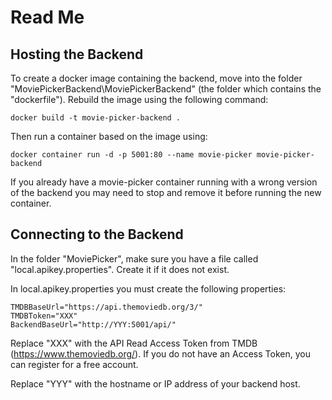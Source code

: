 # Read Me

## Hosting the Backend

To create a docker image containing the backend, move into the folder "MoviePickerBackend\MoviePickerBackend" (the folder which contains the "dockerfile").
Rebuild the image using the following command:

`docker build -t movie-picker-backend .`

Then run a container based on the image using:

`docker container run -d -p 5001:80 --name movie-picker movie-picker-backend`

If you already have a movie-picker container running with a wrong version of the backend you may need to stop and remove it before running the new container.

## Connecting to the Backend

In the folder "MoviePicker", make sure you have a file called "local.apikey.properties". Create it if it does not exist.

In local.apikey.properties you must create the following properties:

```
TMDBBaseUrl="https://api.themoviedb.org/3/"
TMDBToken="XXX"
BackendBaseUrl="http://YYY:5001/api/"
```

Replace "XXX" with the API Read Access Token from TMDB (https://www.themoviedb.org/).
If you do not have an Access Token, you can register for a free account.

Replace "YYY" with the hostname or IP address of your backend host.